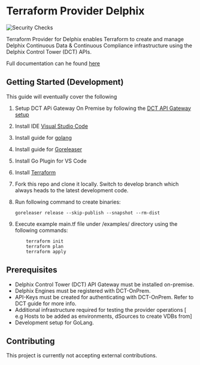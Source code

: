 # Terraform Provider Delphix

![Security Checks](actions/workflows/codeql.yml/badge.svg?branch=develop)

Terraform Provider for Delphix enables Terraform to create and manage Delphix Continuous Data &
Continuous Compliance infrastructure using the Delphix Control Tower (DCT) APIs.

Full documentation can he found [here](https://integrations.delphix.com/Terraform/)

## Getting Started (Development)
This guide will eventually cover the following


1. Setup DCT APi Gateway On Premise by following the [DCT API Gateway setup](https://github.com/delphix/orbital-api-gateway)

2. Install IDE [Visual Studio Code](https://code.visualstudio.com)

3. Install guide for [golang](https://go.dev/dl/)

4. Install guide for [Goreleaser](https://goreleaser.com/install/)

5. Install Go Plugin for VS Code

6. Install [Terraform](https://www.terraform.io/downloads)

7. Fork this repo and clone it locally. Switch to develop branch which always heads to the latest development code.

8. Run following command to create binaries:

   ```goreleaser release --skip-publish --snapshot --rm-dist```

9. Execute example main.tf file under /examples/<resource> directory using the following commands:

    ``` 
        terraform init
        terraform plan
        terraform apply
    ```

## Prerequisites

- Delphix Control Tower (DCT) API Gateway must be installed on-premise.
- Delphix Engines must be registered with DCT-OnPrem.
- API-Keys must be created for authenticating with DCT-OnPrem. Refer to DCT guide for more info.
- Additional infrastructure required for testing the provider operations [ e.g Hosts to be added as environments, dSources to create VDBs from]
- Development setup for GoLang.

## Contributing
This project is currently not accepting external contributions. 
